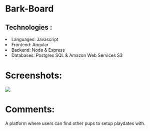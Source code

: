 # Bark-Board

<h2>Technologies :</h2>

  <li>Languages: Javascript
  <li>Frontend: Angular
  <li>Backend: Node & Express
  <li>Databases: Postgres SQL & Amazon Web Services S3

<h1>Screenshots:</h1>

 <img src="/public/barkboardone.png" />
 <!-- <img src="/public/pupparktwo.png" />
 <img src="/public/pupparkthree.png" />
 <img src="/public/pupparkfour.png" /> -->

 <h1>Comments:</h1> <p>A platform where users can find other pups to setup playdates with.</p>
